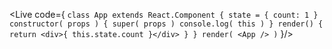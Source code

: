 <TestApp />

<Live  code={ `
class App extends React.Component {
  state = { count: 1 }
  constructor( props ) {
    super( props )
    console.log( this )
  }
  render() {
    return <div>{ this.state.count }</div>
  }
}
render( <App /> )
` }/>